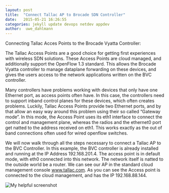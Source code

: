 ```yaml
---
layout: post
title:  "Connect Tallac AP to Brocade SDN Controller"
date:   2015-05-21 16:26:55
categories: jekyll update devops netdev appdev
author:  uwe_dahlmann
---
```


Connecting Tallac Acces Points to the Brocade Vyatta Controller:

The Tallac Access Points are a good choice for getting first experiences with wireless SDN solutions. These Access Points are cloud managed, and additionally support the OpenFlow 1.3 standard. This allows the Brocade Vyatta controller to manage dataplane forwarding on these devices, and gives the users access to the network applications written on the BVC controller.

Many controllers have problems working with devices that only have one Ethernet port, as access points often have. In this case, the controllers need to support inband control planes for these devices, which often creates problems.
Luckily, Tallac Access Points provide two Ethernet ports, and by that allow an easy way around this problem using their so called “Gateway mode”. In this mode, the Access Point uses its eth1 interface to connect the control and management plane, whereas the radios and the ethernet0 port get natted to the address received on eth1. This works exactly as the out of band connections often used for wired openflow switches.

We will now walk through all the steps necessary to connect a Tallac AP to the BVC Controller. In this example, the BVC controller is already installed and running at the IP Address 192.168.201.4. The access point is in default mode, with eth0 connected into this network. The network itself is natted to the outside world be a router. We can see our AP in the standard cloud management console www.tallac.com. As you can see the Access point is connected to the cloud management, and has the IP 192.168.88.144. 

![My helpful screenshot](http://brcdcomm.github.io/BVC/assets/TallacMgmtGUI1.png)
